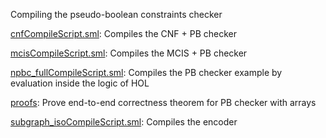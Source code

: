 Compiling the pseudo-boolean constraints checker

[cnfCompileScript.sml](cnfCompileScript.sml):
Compiles the CNF + PB checker

[mcisCompileScript.sml](mcisCompileScript.sml):
Compiles the MCIS + PB checker

[npbc_fullCompileScript.sml](npbc_fullCompileScript.sml):
Compiles the PB checker example by evaluation inside the logic of HOL

[proofs](proofs):
Prove end-to-end correctness theorem for PB checker with arrays

[subgraph_isoCompileScript.sml](subgraph_isoCompileScript.sml):
Compiles the encoder
